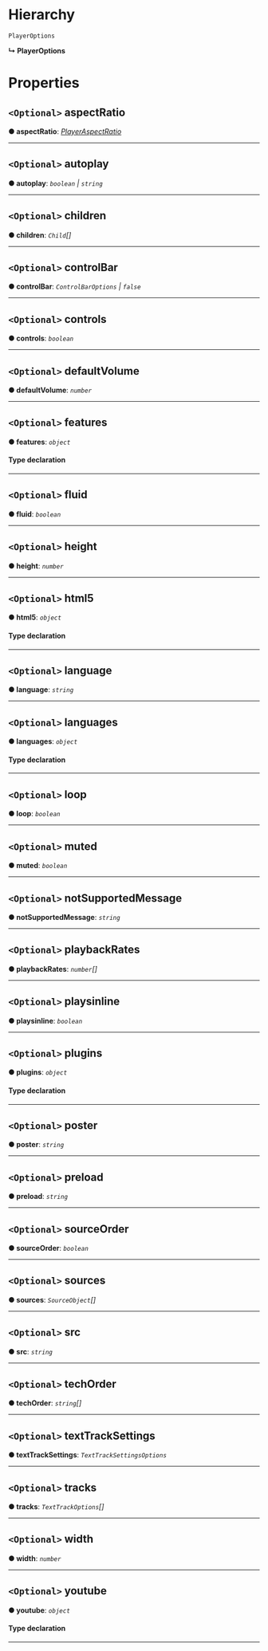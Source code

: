 

# Hierarchy

 `PlayerOptions`

**↳ PlayerOptions**

# Properties

<a id="aspectratio"></a>

## `<Optional>` aspectRatio

**● aspectRatio**: *[PlayerAspectRatio](../modules/annotoplayer.md#playeraspectratio)*

___
<a id="autoplay"></a>

## `<Optional>` autoplay

**● autoplay**: *`boolean` \| `string`*

___
<a id="children"></a>

## `<Optional>` children

**● children**: *`Child`[]*

___
<a id="controlbar"></a>

## `<Optional>` controlBar

**● controlBar**: *`ControlBarOptions` \| `false`*

___
<a id="controls"></a>

## `<Optional>` controls

**● controls**: *`boolean`*

___
<a id="defaultvolume"></a>

## `<Optional>` defaultVolume

**● defaultVolume**: *`number`*

___
<a id="features"></a>

## `<Optional>` features

**● features**: *`object`*

#### Type declaration

___
<a id="fluid"></a>

## `<Optional>` fluid

**● fluid**: *`boolean`*

___
<a id="height"></a>

## `<Optional>` height

**● height**: *`number`*

___
<a id="html5"></a>

## `<Optional>` html5

**● html5**: *`object`*

#### Type declaration

___
<a id="language"></a>

## `<Optional>` language

**● language**: *`string`*

___
<a id="languages"></a>

## `<Optional>` languages

**● languages**: *`object`*

#### Type declaration

[code: `string`]: `LanguageTranslations`

___
<a id="loop"></a>

## `<Optional>` loop

**● loop**: *`boolean`*

___
<a id="muted"></a>

## `<Optional>` muted

**● muted**: *`boolean`*

___
<a id="notsupportedmessage"></a>

## `<Optional>` notSupportedMessage

**● notSupportedMessage**: *`string`*

___
<a id="playbackrates"></a>

## `<Optional>` playbackRates

**● playbackRates**: *`number`[]*

___
<a id="playsinline"></a>

## `<Optional>` playsinline

**● playsinline**: *`boolean`*

___
<a id="plugins"></a>

## `<Optional>` plugins

**● plugins**: *`object`*

#### Type declaration

___
<a id="poster"></a>

## `<Optional>` poster

**● poster**: *`string`*

___
<a id="preload"></a>

## `<Optional>` preload

**● preload**: *`string`*

___
<a id="sourceorder"></a>

## `<Optional>` sourceOrder

**● sourceOrder**: *`boolean`*

___
<a id="sources"></a>

## `<Optional>` sources

**● sources**: *`SourceObject`[]*

___
<a id="src"></a>

## `<Optional>` src

**● src**: *`string`*

___
<a id="techorder"></a>

## `<Optional>` techOrder

**● techOrder**: *`string`[]*

___
<a id="texttracksettings"></a>

## `<Optional>` textTrackSettings

**● textTrackSettings**: *`TextTrackSettingsOptions`*

___
<a id="tracks"></a>

## `<Optional>` tracks

**● tracks**: *`TextTrackOptions`[]*

___
<a id="width"></a>

## `<Optional>` width

**● width**: *`number`*

___
<a id="youtube"></a>

## `<Optional>` youtube

**● youtube**: *`object`*

#### Type declaration

[key: `string`]: `any`

___

